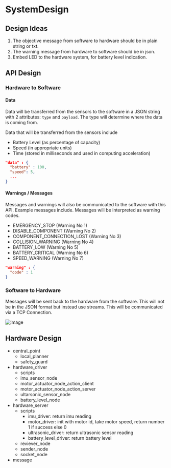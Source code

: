 # SystemDesign

## Design Ideas

1. The objective message from software to hardware should be in plain string or txt.
2. The warning message from hardware to software should be in json.
3. Embed LED to the hardware system, for battery level indication.

## API Design

### Hardware to Software
#### Data
Data will be transferred from the sensors to the software in a JSON string with 2 attributes: `type` and `payload`. The type will determine where the data is coming from.

Data that will be transferred from the sensors include
  - Battery Level (as percentage of capacity)
  - Speed (in appropriate units)
  - Time (stored in milliseconds and used in computing acceleration)

```json
"data" : {
  "battery" : 100,
  "speed": 5,
  ...
}
```

#### Warnings / Messages
Messages and warnings will also be communicated to the software with this API. Example messages include. Messages will be interpreted as warning codes. 
  - EMERGENCY_STOP (Warning No 1)
  - DISABLE_COMPONENT (Warning No 2)
  - COMPONENT_CONNECTION_LOST (Warning No 3)
  - COLLISION_WARNING (Warning No 4)
  - BATTERY_LOW (Warning No 5)
  - BATTERY_CRITICAL (Warning No 6)
  - SPEED_WARNING (Warning No 7)

```json
"warning" : { 
  "code" : 1
}
```

### Software to Hardware
Messages will be sent back to the hardware from the software. This will not be in the JSON format but instead use streams. This will be communicated via a TCP Connection.

![image](https://user-images.githubusercontent.com/48395813/216644498-7c1d0679-5abc-42df-a129-bc957ae54e12.png)

## Hardware Design

- central_point
  - local_planner
  - safety_guard
- hardware_driver
  - scripts
  - imu_sensor_node
  - motor_actuator_node_action_client
  - motor_actuator_node_action_server
  - ultarsonic_sensor_node
  - battery_level_node
- hardware_server
  - scripts
    - imu_driver: return imu reading
    - motor_driver: init with motor id, take motor speed, return number 1 if success else 0
    - ultrasonic_driver: return ultrasonic sensor reading
    - battery_level_driver: return battery level
  - reviever_node
  - sender_node
  - socket_node
- message
